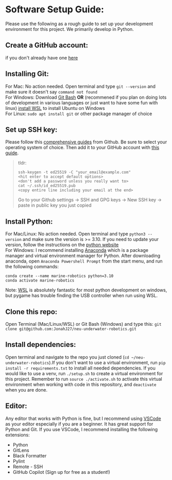 # Software Setup Guide:
Please use the following as a rough guide to set up your development environment for this project. We primarily develop in Python.

## Create a GitHub account:
if you don't already have one [here](https://github.com/signup)

## Installing Git:
For Mac: No action needed. Open terminal and type `git --version` and make sure it doesn't say `command not found`\
For Windows: Download [Git Bash](https://git-scm.com/downloads) **OR** (recommened if you plan on doing lots of development in various languages or just want to have some fun with linux) [install WSL](https://learn.microsoft.com/en-us/windows/wsl/install) to install Ubuntu on Windows\
For Linux: `sudo apt install git` or other package manager of choice

## Set up SSH key:
Please follow this [comprehensive guides](https://docs.github.com/en/authentication/connecting-to-github-with-ssh/generating-a-new-ssh-key-and-adding-it-to-the-ssh-agent) from Github. Be sure to select your operating system of choice. Then add it to your GitHub account with [this guide](https://docs.github.com/en/authentication/connecting-to-github-with-ssh/adding-a-new-ssh-key-to-your-github-account?tool=webui).
> tldr: 
>```
>ssh-keygen -t ed25519 -C "your_email@example.com"
><hit enter to accept default options>
><don't add a password unless you really want to>
>cat ~/.ssh/id_ed25519.pub
><copy entire line including your email at the end>
>```
>Go to your Github settings -> SSH and GPG keys -> New SSH key -> paste in public key you just copied

## Install Python:
For Mac/Linux: No action needed. Open terminal and type `python3 --version` and make sure the version is >= 3.10. If you need to update your version, follow the instructions on the [python website](https://wiki.python.org/moin/BeginnersGuide/Download) \
For Windows: I recommend installing [Anaconda](https://www.anaconda.com/download) which is a package manager and virtual environment manager for Python. After downloading anaconda, open `Anaconda Powershell Prompt` from the start menu, and run the following commands:
```
conda create --name marine-robotics python=3.10
conda activate marine-robotics
```
Note: [WSL](https://learn.microsoft.com/en-us/windows/wsl/install) is absolutely fantastic for most python development on windows, but pygame has trouble finding the USB controller when run using WSL.

## Clone this repo:
Open Terminal (Mac/Linux/WSL) or Git Bash (Windows) and type this: `git clone git@github.com:JonahJ27/neu-underwater-robotics.git`

## Install dependencies:
Open terminal and navigate to the repo you just cloned (`cd ~/neu-underwater-robotics`).If you don't want to use a virtual environment, run `pip install -r requirements.txt` to install all needed dependencies. If you would like to use a venv, run `./setup.sh` to create a virtual environment for this project. Remember to run `source ./activate.sh` to activate this virtual environment when working with code in this repository, and `deactivate` when you are done.

## Editor:
Any editor that works with Python is fine, but I recommend using [VSCode](https://code.visualstudio.com/download) as your editor especially if you are a beginner. It has great support for Python and Git. If you use VSCode, I recommend installing the following extensions:
- Python
- GitLens
- Black Formatter
- Pylint
- Remote - SSH
- GitHub Copilot (Sign up for free as a student!)


